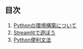 ## 目次

1. [Pythonの環境構築について](./python_environment.md)
2. [Streamlitで遊ぼう](./streamlit.md)
3. [Python便利文法](./python_extra.md)